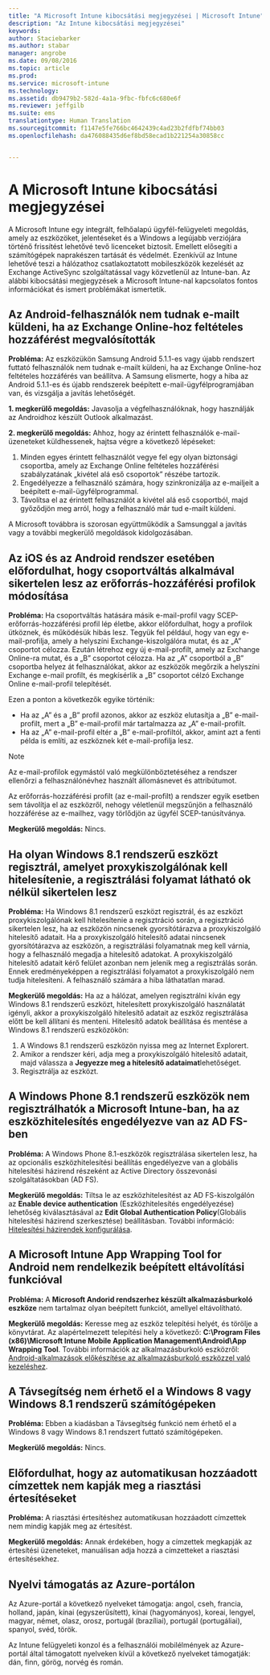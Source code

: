 ```yaml
---
title: "A Microsoft Intune kibocsátási megjegyzései | Microsoft Intune"
description: "Az Intune kibocsátási megjegyzései"
keywords: 
author: Staciebarker
ms.author: stabar
manager: angrobe
ms.date: 09/08/2016
ms.topic: article
ms.prod: 
ms.service: microsoft-intune
ms.technology: 
ms.assetid: db9479b2-582d-4a1a-9fbc-fbfc6c680e6f
ms.reviewer: jeffgilb
ms.suite: ems
translationtype: Human Translation
ms.sourcegitcommit: f1147e5fe766bc4642439c4ad23b2fdfbf74bb03
ms.openlocfilehash: da476088435d6ef8bd58ecad1b221254a30858cc


---
```


# A Microsoft Intune kibocsátási megjegyzései
A Microsoft Intune egy integrált, felhőalapú ügyfél-felügyeleti megoldás, amely az eszközöket, jelentéseket és a Windows a legújabb verziójára történő frissítést lehetővé tevő licenceket biztosít. Emellett elősegíti a számítógépek naprakészen tartását és védelmét. Ezenkívül az Intune lehetővé teszi a hálózathoz csatlakoztatott mobileszközök kezelését az Exchange ActiveSync szolgáltatással vagy közvetlenül az Intune-ban. Az alábbi kibocsátási megjegyzések a Microsoft Intune-nal kapcsolatos fontos információkat és ismert problémákat ismertetik.


## Az Android-felhasználók nem tudnak e-mailt küldeni, ha az Exchange Online-hoz feltételes hozzáférést megvalósították

**Probléma:** Az eszközükön Samsung Android 5.1.1-es vagy újabb rendszert futtató felhasználók nem tudnak e-mailt küldeni, ha az Exchange Online-hoz feltételes hozzáférés van beállítva. A Samsung elismerte, hogy a hiba az Android 5.1.1-es és újabb rendszerek beépített e-mail-ügyfélprogramjában van, és vizsgálja a javítás lehetőségét.

**1. megkerülő megoldás:** Javasolja a végfelhasználóknak, hogy használják az Androidhoz készült Outlook alkalmazást.

**2. megkerülő megoldás:** Ahhoz, hogy az érintett felhasználók e-mail-üzeneteket küldhessenek, hajtsa végre a következő lépéseket:

1. Minden egyes érintett felhasználót vegye fel egy olyan biztonsági csoportba, amely az Exchange Online feltételes hozzáférési szabályzatának „kivétel alá eső csoportok” részébe tartozik.
2. Engedélyezze a felhasználó számára, hogy szinkronizálja az e-mailjeit a beépített e-mail-ügyfélprogrammal.
3. Távolítsa el az érintett felhasználót a kivétel alá eső csoportból, majd győződjön meg arról, hogy a felhasználó már tud e-mailt küldeni.

A Microsoft továbbra is szorosan együttműködik a Samsunggal a javítás vagy a további megkerülő megoldások kidolgozásában.



## Az iOS és az Android rendszer esetében előfordulhat, hogy csoportváltás alkalmával sikertelen lesz az erőforrás-hozzáférési profilok módosítása
**Probléma:** Ha csoportváltás hatására másik e-mail-profil vagy SCEP-erőforrás-hozzáférési profil lép életbe, akkor előfordulhat, hogy a profilok ütköznek, és működésük hibás lesz. Tegyük fel például, hogy van egy e-mail-profilja, amely a helyszíni Exchange-kiszolgálóra mutat, és az „A” csoportot célozza. Ezután létrehoz egy új e-mail-profilt, amely az Exchange Online-ra mutat, és a „B” csoportot célozza. Ha az „A” csoportból a „B” csoportba helyez át felhasználókat, akkor az eszközök megőrzik a helyszíni Exchange e-mail profilt, és megkísérlik a „B” csoportot célzó Exchange Online e-mail-profil telepítését.

Ezen a ponton a következők egyike történik: 
* Ha az „A” és a „B” profil azonos, akkor az eszköz elutasítja a „B” e-mail-profilt, mert a „B” e-mail-profil már tartalmazza az „A” e-mail-profilt.
* Ha az „A” e-mail-profil eltér a „B” e-mail-profiltól, akkor, amint azt a fenti példa is említi, az eszköznek két e-mail-profilja lesz.

> [!NOTE]
> Az e-mail-profilok egymástól való megkülönböztetéséhez a rendszer ellenőrzi a felhasználónévhez használt állomásnevet és attribútumot.

Az erőforrás-hozzáférési profilt (az e-mail-profilt) a rendszer egyik esetben sem távolítja el az eszközről, nehogy véletlenül megszűnjön a felhasználó hozzáférése az e-mailhez, vagy törlődjön az ügyfél SCEP-tanúsítványa.

**Megkerülő megoldás:** Nincs.

## Ha olyan Windows 8.1 rendszerű eszközt regisztrál, amelyet proxykiszolgálónak kell hitelesítenie, a regisztrálási folyamat látható ok nélkül sikertelen lesz
**Probléma:** Ha Windows 8.1 rendszerű eszközt regisztrál, és az eszközt proxykiszolgálónak kell hitelesítenie a regisztráció során, a regisztráció sikertelen lesz, ha az eszközön nincsenek gyorsítótárazva a proxykiszolgáló hitelesítő adatait. Ha a proxykiszolgáló hitelesítő adatai nincsenek gyorsítótárazva az eszközön, a regisztrálási folyamatnak meg kell várnia, hogy a felhasználó megadja a hitelesítő adatokat. A proxykiszolgáló hitelesítő adatait kérő felület azonban nem jelenik meg a regisztrálás során. Ennek eredményeképpen a regisztrálási folyamatot a proxykiszolgáló nem tudja hitelesíteni. A felhasználó számára a hiba láthatatlan marad.

**Megkerülő megoldás:** Ha az a hálózat, amelyen regisztrálni kíván egy Windows 8.1 rendszerű eszközt, hitelesített proxykiszolgáló használatát igényli, akkor a proxykiszolgáló hitelesítő adatait az eszköz regisztrálása előtt be kell állítani és menteni. Hitelesítő adatok beállítása és mentése a Windows 8.1 rendszerű eszközökön:

1.  A Windows 8.1 rendszerű eszközön nyissa meg az Internet Explorert.
2.  Amikor a rendszer kéri, adja meg a proxykiszolgáló hitelesítő adatait, majd válassza a **Jegyezze meg a hitelesítő adataimat**lehetőséget.
3.  Regisztrálja az eszközt.

## A Windows Phone 8.1 rendszerű eszközök nem regisztrálhatók a Microsoft Intune-ban, ha az eszközhitelesítés engedélyezve van az AD FS-ben
**Probléma:** A Windows Phone 8.1-eszközök regisztrálása sikertelen lesz, ha az opcionális eszközhitelesítési beállítás engedélyezve van a globális hitelesítési házirend részeként az Active Directory összevonási szolgáltatásokban (AD FS).

**Megkerülő megoldás:** Tiltsa le az eszközhitelesítést az AD FS-kiszolgálón az **Enable device authentication** (Eszközhitelesítés engedélyezése) lehetőség kiválasztásával az **Edit Global Authentication Policy**(Globális hitelesítési házirend szerkesztése) beállításban. További információ: [Hitelesítési házirendek konfigurálása](http://technet.microsoft.com/library/dn486781.aspx).


## A Microsoft Intune App Wrapping Tool for Android nem rendelkezik beépített eltávolítási funkcióval
**Probléma:** A **Microsoft Andorid rendszerhez készült alkalmazásburkoló eszköze** nem tartalmaz olyan beépített funkciót, amellyel eltávolítható.

**Megkerülő megoldás:** Keresse meg az eszköz telepítési helyét, és törölje a könyvtárat. Az alapértelmezett telepítési hely a következő: **C:\Program Files (x86)\Microsoft Intune Mobile Application Management\Android\App Wrapping Tool**. További információk az alkalmazásburkoló eszközről: [Android-alkalmazások előkészítése az alkalmazásburkoló eszközzel való kezeléshez](/intune/deploy-use/prepare-android-apps-for-mobile-application-management-with-the-microsoft-intune-app-wrapping-tool).

## A Távsegítség nem érhető el a Windows 8 vagy Windows 8.1 rendszerű számítógépeken
**Probléma:** Ebben a kiadásban a Távsegítség funkció nem érhető el a Windows 8 vagy Windows 8.1 rendszert futtató számítógépeken.

**Megkerülő megoldás:** Nincs.

## Előfordulhat, hogy az automatikusan hozzáadott címzettek nem kapják meg a riasztási értesítéseket
**Probléma:** A riasztási értesítéshez automatikusan hozzáadott címzettek nem mindig kapják meg az értesítést.

**Megkerülő megoldás:** Annak érdekében, hogy a címzettek megkapják az értesítési üzeneteket, manuálisan adja hozzá a címzetteket a riasztási értesítésekhez.

## Nyelvi támogatás az Azure-portálon
Az Azure-portál a következő nyelveket támogatja: angol, cseh, francia, holland, japán, kínai (egyszerűsített), kínai (hagyományos), koreai, lengyel, magyar, német, olasz, orosz, portugál (brazíliai), portugál (portugáliai), spanyol, svéd, török.

Az Intune felügyeleti konzol és a felhasználói mobilélmények az Azure-portál által támogatott nyelveken kívül a következő nyelveket támogatják: dán, finn, görög, norvég és román.



<!--HONumber=Oct16_HO2-->


